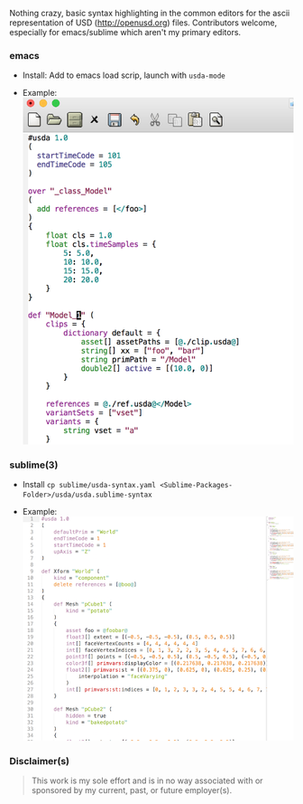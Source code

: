 Nothing crazy, basic syntax highlighting in the common editors for the ascii
representation of USD (http://openusd.org) files. Contributors welcome, 
especially for emacs/sublime which aren't my primary editors.

### emacs 

- Install: Add to emacs load scrip, launch with _<M-X>_ `usda-mode` 

- Example: ![](imgs/emacs-example.png)


### sublime(3)

- Install `cp sublime/usda-syntax.yaml <Sublime-Packages-Folder>/usda/usda.sublime-syntax`

- Example: ![](imgs/sublime-example.png)

### Disclaimer(s)

> This work is my sole effort and is in no way associated with or sponsored by my current, past, or future employer(s).


